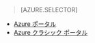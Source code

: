 > [AZURE.SELECTOR]
- [Azure ポータル](../articles/storage/storage-monitoring-diagnosing-troubleshooting.md)
- [Azure クラシック ポータル](../articles/storage/storage-monitoring-diagnosing-troubleshooting-classic-portal.md)


